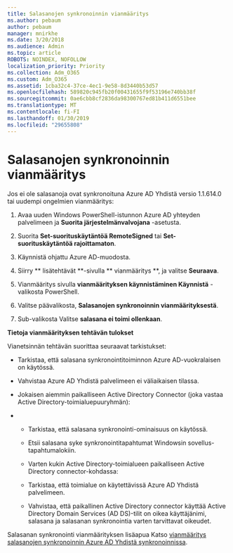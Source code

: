 ```yaml
---
title: Salasanojen synkronoinnin vianmääritys
ms.author: pebaum
author: pebaum
manager: mnirkhe
ms.date: 3/20/2018
ms.audience: Admin
ms.topic: article
ROBOTS: NOINDEX, NOFOLLOW
localization_priority: Priority
ms.collection: Adm_O365
ms.custom: Adm_O365
ms.assetid: 1cba32c4-37ce-4ec1-9e58-8d3440b53d57
ms.openlocfilehash: 589820c945fb20f00431655f9f53196e740bb38f
ms.sourcegitcommit: 0ae6cbb8cf2836da98300767ed81b411d6551bee
ms.translationtype: MT
ms.contentlocale: fi-FI
ms.lasthandoff: 01/30/2019
ms.locfileid: "29655808"
---
```

# <a name="troubleshoot-password-synchronization"></a>Salasanojen synkronoinnin vianmääritys

Jos ei ole salasanoja ovat synkronoituna Azure AD Yhdistä versio 1.1.614.0 tai uudempi ongelmien vianmääritys:
  
1. Avaa uuden Windows PowerShell-istunnon Azure AD yhteyden palvelimeen ja **Suorita järjestelmänvalvojana** -asetusta. 
    
2. Suorita **Set-suorituskäytäntöä RemoteSigned** tai **Set-suorituskäytäntöä rajoittamaton**. 
    
3. Käynnistä ohjattu Azure AD-muodosta.
    
4. Siirry ** lisätehtävät **-sivulla ** vianmääritys **, ja valitse **Seuraava**. 
    
5. Vianmääritys sivulla **vianmäärityksen käynnistäminen Käynnistä** -valikosta PowerShell. 
    
6. Valitse päävalikosta, **Salasanojen synkronoinnin vianmäärityksestä**. 
    
7. Sub-valikosta Valitse **salasana ei toimi ollenkaan**. 
    
 **Tietoja vianmäärityksen tehtävän tulokset**
  
Vianetsinnän tehtävän suorittaa seuraavat tarkistukset:
  
- Tarkistaa, että salasana synkronointitoiminnon Azure AD-vuokralaisen on käytössä.
    
- Vahvistaa Azure AD Yhdistä palvelimeen ei väliaikaisen tilassa.
    
- Jokaisen aiemmin paikalliseen Active Directory Connector (joka vastaa Active Directory-toimialuepuuryhmän):
    
- 
  - Tarkistaa, että salasana synkronointi-ominaisuus on käytössä.
    
  - Etsii salasana syke synkronointitapahtumat Windowsin sovellus-tapahtumalokiin.
    
  - Varten kukin Active Directory-toimialueen paikalliseen Active Directory connector-kohdassa:
    
  - Tarkistaa, että toimialue on käytettävissä Azure AD Yhdistä palvelimeen.
    
  - Vahvistaa, että paikallinen Active Directory connector käyttää Active Directory Domain Services (AD DS)-tilit on oikea käyttäjänimi, salasana ja salasanan synkronointia varten tarvittavat oikeudet.
    
Salasanan synkronointi vianmäärityksen lisäapua Katso [vianmääritys salasanojen synkronoinnin Azure AD Yhdistä synkronoinnissa](https://docs.microsoft.com/azure/active-directory/connect/active-directory-aadconnectsync-troubleshoot-password-synchronization).
  

